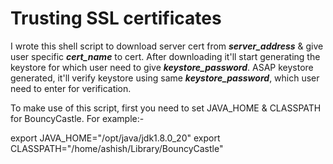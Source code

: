 Trusting SSL certificates
========

I wrote this shell script to download server cert from <b><i>server_address</i></b> & give user specific <b><i>cert_name</i></b> to cert. 
After downloading it'll start generating the keystore for which user need to give <b><i>keystore_password</i></b>. 
ASAP keystore generated, it'll verify keystore using same <b><i>keystore_password</i></b>, which user need to enter for verification.
 
To make use of this script, first you need to set JAVA_HOME & CLASSPATH for BouncyCastle. For example:-
 
export JAVA_HOME="/opt/java/jdk1.8.0_20"
export CLASSPATH="/home/ashish/Library/BouncyCastle"
